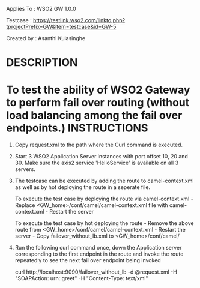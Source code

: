 Applies To	: WSO2 GW 1.0.0

Testcase	: https://testlink.wso2.com/linkto.php?tprojectPrefix=GW&item=testcase&id=GW-5

Created by	: Asanthi Kulasinghe


DESCRIPTION
===========

To test the ability of WSO2 Gateway to perform fail over routing (without load balancing among the fail over endpoints.)
INSTRUCTIONS
============

1. Copy request.xml to the path where the Curl command is executed.

2. Start 3 WSO2 Application Server instances with port offset 10, 20 and 30. Make sure the axis2 service 'HelloService' is available on all 3 servers.

3. The testcase can be executed by adding the route to camel-context.xml as well as by hot deploying the route in a seperate file.

	To execute the test case by deploying the route via camel-context.xml
	   - Replace <GW_home>/conf/camel/camel-context.xml file with camel-context.xml
	   - Restart the server

	To execute the test case by hot deploying the route
	   - Remove the above route from <GW_home>/conf/camel/camel-context.xml
	   - Restart the server 
	   - Copy failover_without_lb.xml to <GW_home>/conf/camel/ 

4. Run the following curl command once, down the Application server corresponding to the first endpoint in the route and invoke the route repeatedly to see the next fail over endpoint being invoked 
	
	curl http://localhost:9090/failover_without_lb  -d @request.xml  -H "SOAPAction: urn::greet" -H "Content-Type: text/xml"

